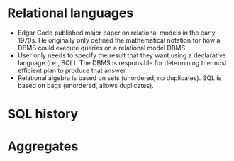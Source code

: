 # Relational languages

+ Edgar Codd published major paper on relational models in the early 1970s. He originally only defined the mathematical notation for how a DBMS could execute queries on a relational model DBMS.
+ User only needs to specify the result that they want using a declarative language (i.e., SQL). The DBMS is responsible for determining the most efficient plan to produce that answer. 
+  Relational algebra is based on sets (unordered, no duplicates). SQL is based on bags (unordered, allows duplicates).

# SQL history

# Aggregates

 

